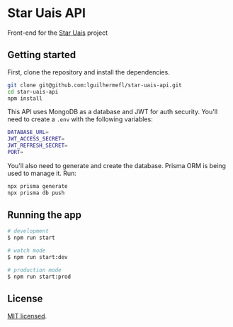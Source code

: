 # Star Uais API

Front-end for the [Star Uais](https://github.com/lguilhermefl/star-uais-front) project

## Getting started

First, clone the repository and install the dependencies.

```bash
git clone git@github.com:lguilhermefl/star-uais-api.git
cd star-uais-api
npm install
```
This API uses MongoDB as a database and JWT for auth security. You'll need to create a `.env` with the following variables:

```bash
DATABASE_URL=
JWT_ACCESS_SECRET=
JWT_REFRESH_SECRET=
PORT=
```

You'll also need to generate and create the database. Prisma ORM is being used to manage it. Run:

```bash
npx prisma generate
npx prisma db push
```

## Running the app

```bash
# development
$ npm run start

# watch mode
$ npm run start:dev

# production mode
$ npm run start:prod
```

## License

[MIT licensed](LICENSE).
